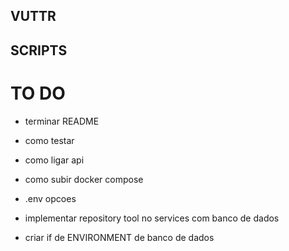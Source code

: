 ## VUTTR


## SCRIPTS


# TO DO
- terminar README
 - como testar
 - como ligar api
 - como subir docker compose
 - .env opcoes

- implementar repository tool no services com banco de dados


- criar if de ENVIRONMENT de banco de dados
